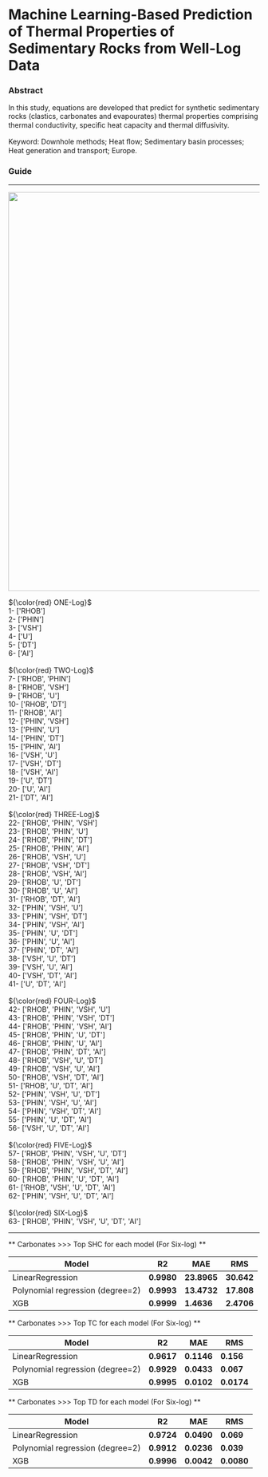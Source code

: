 # Machine Learning-Based Prediction of Thermal Properties of Sedimentary Rocks from Well-Log Data
### Abstract <br />
In this study, equations are developed that predict for synthetic sedimentary rocks (clastics,
carbonates and evapourates) thermal properties comprising thermal conductivity, speciﬁc heat
capacity and thermal diffusivity.

Keyword: Downhole methods; Heat ﬂow; Sedimentary basin processes; Heat generation and transport; Europe. 

### Guide <br />
<hr />
<p align="center">
  <img width="800" src="https://github.com/Esfahani98/SHC-TC-TD-Prediction-using-petrophysical-well-logs/blob/main/img/fig-guide.jpg" />
</p>

${\color{red} ONE-Log}$   <br />
1-  ['RHOB'] <br />
2-  ['PHIN'] <br />
3-  ['VSH']<br />
4-  ['U'] <br />
5-  ['DT'] <br />
6-  ['AI'] <br />
<br />
${\color{red} TWO-Log}$	 <br />
7-  ['RHOB', 'PHIN'] <br />
8-  ['RHOB', 'VSH'] <br />
9-  ['RHOB', 'U'] <br />
10- ['RHOB', 'DT'] <br />
11- ['RHOB', 'AI'] <br />
12- ['PHIN', 'VSH'] <br />
13- ['PHIN', 'U'] <br />
14- ['PHIN', 'DT'] <br />
15- ['PHIN', 'AI'] <br />
16- ['VSH', 'U'] <br />
17- ['VSH', 'DT'] <br />
18- ['VSH', 'AI'] <br />
19- ['U', 'DT'] <br />
20- ['U', 'AI'] <br />
21- ['DT', 'AI'] <br />
<br />
${\color{red} THREE-Log}$	 <br />
22- ['RHOB', 'PHIN', 'VSH'] <br />
23- ['RHOB', 'PHIN', 'U'] <br />
24- ['RHOB', 'PHIN', 'DT'] <br />
25- ['RHOB', 'PHIN', 'AI'] <br />
26- ['RHOB', 'VSH', 'U'] <br />
27- ['RHOB', 'VSH', 'DT'] <br />
28- ['RHOB', 'VSH', 'AI'] <br />
29- ['RHOB', 'U', 'DT'] <br />
30- ['RHOB', 'U', 'AI'] <br />
31- ['RHOB', 'DT', 'AI'] <br />
32- ['PHIN', 'VSH', 'U'] <br />
33- ['PHIN', 'VSH', 'DT'] <br />
34- ['PHIN', 'VSH', 'AI'] <br />
35- ['PHIN', 'U', 'DT'] <br />
36- ['PHIN', 'U', 'AI'] <br />
37- ['PHIN', 'DT', 'AI'] <br />
38- ['VSH', 'U', 'DT'] <br />
39- ['VSH', 'U', 'AI'] <br />
40- ['VSH', 'DT', 'AI'] <br />
41- ['U', 'DT', 'AI'] <br />
<br />
${\color{red} FOUR-Log}$	 <br />
42- ['RHOB', 'PHIN', 'VSH', 'U'] <br />
43- ['RHOB', 'PHIN', 'VSH', 'DT'] <br />
44- ['RHOB', 'PHIN', 'VSH', 'AI'] <br />
45- ['RHOB', 'PHIN', 'U', 'DT'] <br />
46- ['RHOB', 'PHIN', 'U', 'AI'] <br />
47- ['RHOB', 'PHIN', 'DT', 'AI'] <br />
48- ['RHOB', 'VSH', 'U', 'DT'] <br />
49- ['RHOB', 'VSH', 'U', 'AI'] <br />
50- ['RHOB', 'VSH', 'DT', 'AI'] <br />
51- ['RHOB', 'U', 'DT', 'AI'] <br />
52- ['PHIN', 'VSH', 'U', 'DT'] <br />
53- ['PHIN', 'VSH', 'U', 'AI'] <br />
54- ['PHIN', 'VSH', 'DT', 'AI'] <br />
55- ['PHIN', 'U', 'DT', 'AI'] <br />
56- ['VSH', 'U', 'DT', 'AI'] <br />
<br />
${\color{red} FIVE-Log}$	 <br />
57- ['RHOB', 'PHIN', 'VSH', 'U', 'DT'] <br />
58- ['RHOB', 'PHIN', 'VSH', 'U', 'AI'] <br />
59- ['RHOB', 'PHIN', 'VSH', 'DT', 'AI'] <br />
60- ['RHOB', 'PHIN', 'U', 'DT', 'AI'] <br />
61- ['RHOB', 'VSH', 'U', 'DT', 'AI'] <br />
62- ['PHIN', 'VSH', 'U', 'DT', 'AI'] <br />
<br />
${\color{red} SIX-Log}$	 <br />
63- ['RHOB', 'PHIN', 'VSH', 'U', 'DT', 'AI'] <br />
<hr />
** Carbonates >>> Top SHC for each model (For Six-log) **

| Model                                         | R2          | MAE            |      RMS       | 
|-----------------------------------------------|:----------: |--------------- |----------------|
| LinearRegression                              | **0.9980**  | **23.8965**    | **30.642**     | 
| Polynomial regression (degree=2)              | **0.9993**  | **13.4732**    | **17.808**     |
| XGB                                           | **0.9999**  | **1.4636**     | **2.4706**     | 

** Carbonates >>> Top TC for each model (For Six-log) **

| Model                                         | R2           | MAE            |      RMS       | 
|-----------------------------------------------|:----------:  |--------------- |----------------|
| LinearRegression                              | **0.9617**   | **0.1146**     | **0.156**      | 
| Polynomial regression (degree=2)              | **0.9929**   | **0.0433**     | **0.067**      |
| XGB                                           | **0.9995**   | **0.0102**     | **0.0174**     | 


** Carbonates >>> Top TD for each model (For Six-log) **

| Model                                         | R2          | MAE           |      RMS   | 
|-----------------------------------------------|:----------: |---------------|----------------|
| LinearRegression                              | **0.9724**  | **0.0490**    | **0.069**      | 
| Polynomial regression (degree=2)              | **0.9912**  | **0.0236**    | **0.039**      |
| XGB                                           | **0.9996**  | **0.0042**    | **0.0080**     | 


